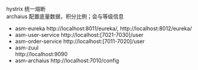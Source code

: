 hystrix 统一熔断<br/>
archaius 配置底量数据，积分比例；会与等级信息


- asm-eureka
    http://localhost:8011/eureka/, http://localhost:8012/eureka/
- asm-user-service
    http://localhost:[7021-7030]/user
- asm-order-service
    http://localhost:[7011-7020]/user
- asm-zuul  
    http://localhost:9090
- asm-archaius
    http://localhost:7010/config